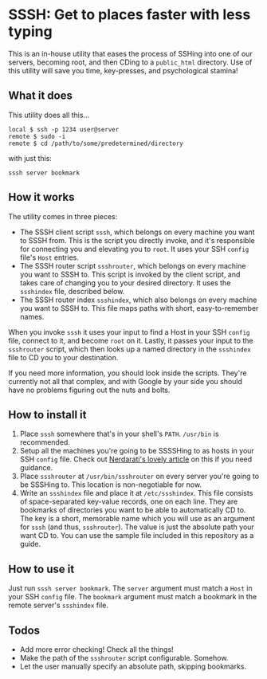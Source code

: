 SSSH: Get to places faster with less typing
===========================================

This is an in-house utility that eases the process of SSHing into one of our servers, becoming root, and then CDing to a `public_html` directory. Use of this utility will save you time, key-presses, and psychological stamina!

What it does
------------

This utility does all this...

    local $ ssh -p 1234 user@server
    remote $ sudo -i
    remote $ cd /path/to/some/predetermined/directory
    
with just this:

    sssh server bookmark

How it works
------------

The utility comes in three pieces:

* The SSSH client script `sssh`, which belongs on every machine you want to SSSH from. This is the script you directly invoke, and it's responsible for connecting you and elevating you to `root`. It uses your SSH `config` file's `Host` entries.
* The SSSH router script `ssshrouter`, which belongs on every machine you want to SSSH to. This script is invoked by the client script, and takes care of changing you to your desired directory. It uses the `ssshindex` file, described below.
* The SSSH router index `ssshindex`, which also belongs on every machine you want to SSSH to. This file maps paths with short, easy-to-remember names.

When you invoke `sssh` it uses your input to find a Host in your SSH `config` file, connect to it, and become `root` on it. Lastly, it passes your input to the `ssshrouter` script, which then looks up a named directory in the `ssshindex` file to CD you to your destination.

If you need more information, you should look inside the scripts. They're currently not all that complex, and with Google by your side you should have no problems figuring out the nuts and bolts.

How to install it
-----------------

1. Place `sssh` somewhere that's in your shell's `PATH`. `/usr/bin` is recommended.
2. Setup all the machines you're going to be SSSSHing to as hosts in your SSH `config` file. Check out [Nerdarati's lovely article](http://nerderati.com/2011/03/17/simplify-your-life-with-an-ssh-config-file/) on this if you need guidance.
3. Place `ssshrouter` at `/usr/bin/ssshrouter` on every server you're going to be SSSHing to. This location is non-negotiable for now.
4. Write an `ssshindex` file and place it at `/etc/ssshindex`. This file consists of space-separated key-value records, one on each line. They are bookmarks of directories you want to be able to automatically CD to. The key is a short, memorable name which you will use as an argument for `sssh` (and thus, `ssshrouter`). The value is just the absolute path your want CD to. You can use the sample file included in this repository as a guide.

How to use it
-------------

Just run `sssh server bookmark`. The `server` argument must match a `Host` in your SSH `config` file. The `bookmark` argument must match a bookmark in the remote server's `ssshindex` file.

Todos
-----

* Add more error checking! Check all the things!
* Make the path of the `ssshrouter` script configurable. Somehow.
* Let the user manually specify an absolute path, skipping bookmarks.
